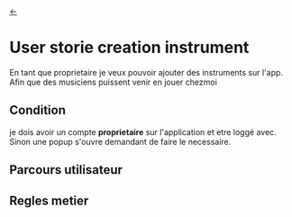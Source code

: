 <link rel="stylesheet" href="../style.css"/>

[<span class="icon-big">&#8592;</span>](./../2-3-backlog.md)

# User storie creation instrument 

En tant que proprietaire je veux pouvoir ajouter des instruments sur l'app.<br>
Afin que des musiciens puissent venir en jouer chezmoi<br>

## Condition

je dois avoir un compte **proprietaire** sur l'application et etre loggé avec.<br/>
Sinon une popup s'ouvre demandant de faire le necessaire.

## Parcours utilisateur



## Regles metier

